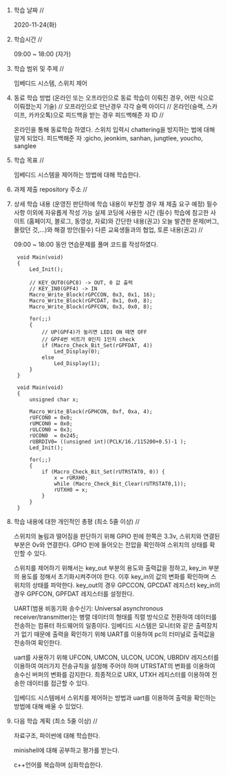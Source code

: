 1. 학습 날짜 // 

    2020-11-24(화)
 
2. 학습시간 // 

    09:00 ~ 18:00 (자가)
    
3. 학습 범위 및 주제 // 
    
    임베디드 시스템, 스위치 제어

4. 동료 학습 방법 (온라인 또는 오프라인으로 동료 학습이 이뤄진 경우, 어떤 식으로 이뤄졌는지 기술) // 오프라인으로 만난경우 각각 슬랙 아이디 // 온라인(슬랙, 스카이프, 카카오톡)으로 피드백을 받는 경우 피드백해준 자 ID // 

    온라인을 통해 동료학습 하였다. 스위치 입력시 chattering을 방지하는 법에 대해 알게 되었다. 피드백해준 자 :gicho, jeonkim, sanhan, jungtlee, youcho, sanglee

5. 학습 목표 //

    임베디드 시스템을 제어하는 방법에 대해 학습한다.
    
6. 과제 제출 repository 주소 // 
    
    
    
7. 상세 학습 내용 (운영진 판단하에 학습 내용이 부진할 경우 재 제출 요구 예정) 필수사항 이외에 자유롭게 작성 가능 실제 코딩에 사용한 시간 (필수) 학습에 참고한 사이트 (홈페이지, 블로그, 동영상, 자료)와 간단한 내용(권고) 오늘 발견한 문제(버그, 몰랐던 것,...)와 해결 방안(필수) 다른 교육생들과의 협업, 토론 내용(권고) //
    
    09:00 ~ 18:00 동안 연습문제를 풀며 코드를 작성하였다.
    
        void Main(void)
        {
            Led_Init();

            // KEY_OUT0(GPC8) -> OUT, 0 값 출력
            // KEY_IN0(GPF4) -> IN
            Macro_Write_Block(rGPCCON, 0x3, 0x1, 16);
            Macro_Write_Block(rGPCDAT, 0x1, 0x0, 8);
            Macro_Write_Block(rGPFCON, 0x3, 0x0, 8);

            for(;;)
            {
                // UP(GPF4)가 눌리면 LED1 ON 떼면 OFF
                // GPF4번 비트가 0인지 1인지 check
                if (Macro_Check_Bit_Set(rGPFDAT, 4))
                    Led_Display(0);
                else
                    Led_Display(1);
            }
        }

        void Main(void)
        {
            unsigned char x;

            Macro_Write_Block(rGPHCON, 0xf, 0xa, 4);
            rUFCON0 = 0x0;
            rUMCON0 = 0x0;
            rULCON0 = 0x3;
            rUCON0  = 0x245;
            rUBRDIV0= ((unsigned int)(PCLK/16./115200+0.5)-1 );
            Led_Init();

            for(;;)
            {
                if (Macro_Check_Bit_Set(rUTRSTAT0, 0)) {
                    x = rURXH0;
                    while (Macro_Check_Bit_Clear(rUTRSTAT0,1));
                    rUTXH0 = x;
                }
            }
        }
        
8. 학습 내용에 대한 개인적인 총평 (최소 5줄 이상) //
    
    스위치의 눌림과 떨어짐을 판단하기 위해 GPIO 핀에 한쪽은 3.3v, 스위치와 연결된 부분은 0v와 연결한다. GPIO 핀에 들어오는 전압을 확인하여 스위치의 상태를 확인할 수 있다. 
    
    스위치를 제어하기 위해서는 key_out 부분의 용도와 출력값을 정하고, key_in 부분의 용도를 정해서 초기화시켜주어야 한다. 이후 key_in의 값의 변화를 확인하며 스위치의 상태를 파악한다. key_out의 경우 GPCCON, GPCDAT 레지스터 key_in의 경우 GPFCON, GPFDAT 레지스터를 설정한다.
    
    UART(범용 비동기화 송수신기: Universal asynchronous receiver/transmitter)는 병렬 데이터의 형태를 직렬 방식으로 전환하여 데이터를 전송하는 컴퓨터 하드웨어의 일종이다. 임베디드 시스템은 모니터와 같은 출력장치가 없기 때문에 출력을 확인하기 위해 UART를 이용하여 pc의 터미널로 출력값을 전송하여 확인한다. 
    
    uart를 사용하기 위해 UFCON, UMCON, ULCON, UCON, UBRDIV 레지스터를 이용하여 여러가지 전송규칙을 설정해 주어야 하며 UTRSTAT의 변화를 이용하여 송수신 버퍼의 변화를 감지한다. 최종적으로 URX, UTXH 레지스터를 이용하여 전송한 데이터를 접근할 수 있다.
    
    임베디드 시스템에서 스위치를 제어하는 방법과 uart를 이용하여 출력을 확인하는 방법에 대해 배울 수 있었다. 
    
9. 다음 학습 계획 (최소 5줄 이상) // 
    
    자료구조, 파이썬에 대해 학습한다.
    
    minishell에 대해 공부하고 평가를 받는다.
    
    c++언어를 복습하며 심화학습한다.